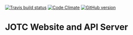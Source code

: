 [![Travis build status](https://travis-ci.org/mgwalker/jotc-website.svg)](https://travis-ci.org/mgwalker/jotc-website) [![Code Climate](https://codeclimate.com/github/mgwalker/jotc-website/badges/gpa.svg)](https://codeclimate.com/github/mgwalker/jotc-website) [![GitHub version](https://badge.fury.io/gh/mgwalker%2Fjotc-website.svg)](http://badge.fury.io/gh/mgwalker%2Fjotc-website)

# JOTC Website and API Server
